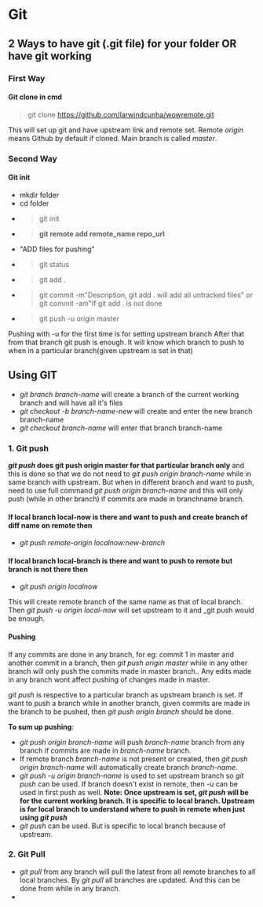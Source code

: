 # Git

## 2 Ways to have git (.git file) for your folder OR have git working

### First Way

#### Git clone in cmd

>git clone https://github.com/larwindcunha/wowremote.git

This will set up git and have upstream link and remote set.
Remote _origin_ means Github by default if cloned.
Main branch is called _master_.

### Second Way

#### Git init

* mkdir folder
* cd folder
* >git init
* >**git remote add remote_name repo_url** 
* "ADD files for pushing"
* >git status
* >git add .
* >git commit -m"Description, git add . will add all untracked files" or git commit -am"If git add . is not done
* >git push -u origin master

Pushing with -u for the first time is for setting upstream branch
After that from that branch git push is enough. It will know which branch to push to when in a particular branch(given upstream is set in that)

## Using GIT

* _git branch branch-name_ will create a branch of the current working branch and will have all it's files
* _git checkout -b branch-name-new_ will create and enter the new branch branch-name
* _git checkout branch-name_ will enter that branch branch-name

### 1. Git push

**_git push_ does git push origin master for that particular branch only** and this is done so that we do not need to _git push origin branch-name_ while in same branch with upstream.
But when in different branch and want to push, need to use full command _git push origin branch-name_ and this will only push (while in other branch) if commits are made in branchname branch.

#### If local branch local-now is there and want to push and create branch of diff name on remote then

* _git push remote-origin localnow:new-branch_

#### If local branch local-branch is there and want to push to remote but branch is not there then

* _git push origin localnow_

This will create remote branch of the same name as that of local branch.
Then _git push -u origin local-now_ will set upstream to it and _git push would be enough.

#### Pushing

If any commits are done in any branch, for eg: commit 1 in master and another commit in a branch, then _git push origin master_ while in any other branch will only push the commits made in master branch..
Any edits made in any branch wont affect pushing of changes made in master.

_git push_ is respective to a particular branch as upstream branch is set.
If want to push a branch while in another branch, given commits are made in the branch to be pushed, then _git push origin branch_ should be done.

**To sum up pushing**:

* _git push origin branch-name_ will push _branch-name_ branch from any branch if commits are made in _branch-name_ branch.
* If remote branch _branch-name_ is not present or created, then _git push origin branch-name_ will automatically create branch _branch-name_.
* _git push -u origin branch-name_ is used to set upstream branch so _git push_ can be used. If branch doesn't exist in remote, then -u can be used in first push as well. **Note: Once upstream is set, _git push_ will be for the current working branch. It is specific to local branch. Upstream is for local branch to understand where to push in remote when just using _git push_**
* _git push_ can be used. But is specific to local branch because of upstream.

### 2. Git Pull

* _git pull_ from any branch will pull the latest from all remote branches to all local branches. By _git pull_ all branches are updated. And this can be done from while in any branch.
* 